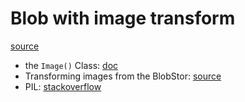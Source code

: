 Blob with image transform
===========

[source](https://developers.google.com/appengine/docs/python/images/usingimages#Transform)

* the `Image()` Class: [doc](https://developers.google.com/appengine/docs/python/images/imageclass)
* Transforming images from the BlobStor: [source](https://developers.google.com/appengine/docs/python/images/#Python_Transforming_images_from_the_Blobstore)
* PIL: [stackoverflow](http://stackoverflow.com/a/9070549)
